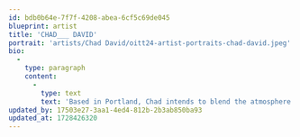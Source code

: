 ```yaml
---
id: bdb0b64e-7f7f-4208-abea-6cf5c69de045
blueprint: artist
title: 'CHAD___ DAVID'
portrait: 'artists/Chad David/oitt24-artist-portraits-chad-david.jpeg'
bio:
  -
    type: paragraph
    content:
      -
        type: text
        text: 'Based in Portland, Chad intends to blend the atmosphere of queer dance euphoria with a thoughtfully freaky approach to processing one’s emotions. Sets unbound by genre or tempo designed to move the listener through all the hidden parts of their being, born and reborn on the dancefloor ⋆ ˚｡⋆୨୧˚ .・。.・゜✭・.・✫・゜・。. ༄ؘ ۪۪۫۫ ▹▫◃ ۪۪۫۫ ༄ؘ ･ﾟﾟ･｡.・゜゜・*°:⋆ₓ'
updated_by: 17503e27-3aa1-4ed4-812b-2b3ab850ba93
updated_at: 1728426320
---
```


